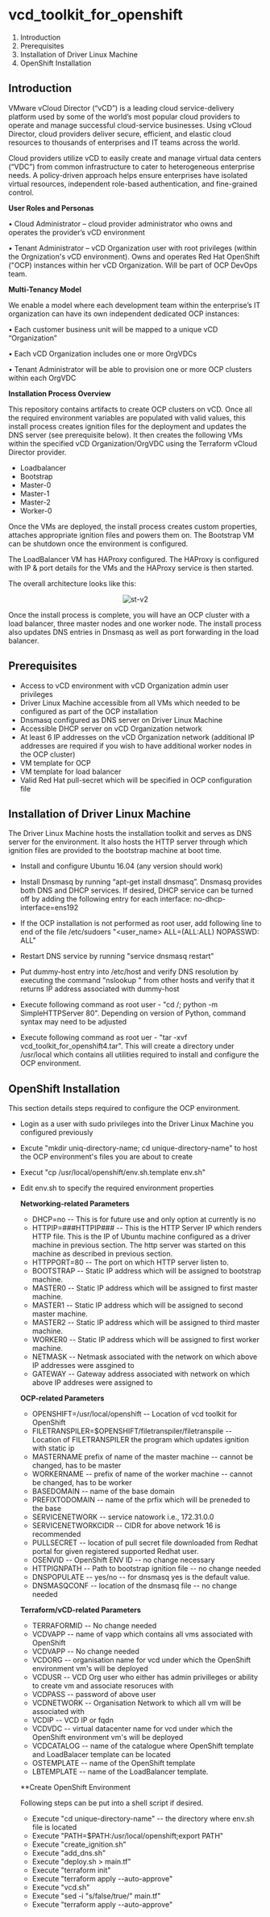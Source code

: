 # vcd_toolkit_for_openshift
1.  Introduction
2.  Prerequisites
3.  Installation of Driver Linux Machine
4.  OpenShift Installation

## Introduction
VMware vCloud Director (“vCD”) is a leading cloud service-delivery platform used by some of the world’s most popular cloud providers to operate and manage successful cloud-service businesses. Using vCloud Director, cloud providers deliver secure, efficient, and elastic cloud resources to thousands of enterprises and IT teams across the world.

Cloud providers utilize vCD to easily create and manage virtual data centers (“VDC”) from common infrastructure to cater to heterogeneous enterprise needs. A policy-driven approach helps ensure enterprises have isolated virtual resources, independent role-based authentication, and fine-grained control.

**User Roles and Personas**

•	Cloud Administrator – cloud provider administrator who owns and operates the provider’s vCD environment

•	Tenant Administrator – vCD Organization user with root privileges (within the Orgnization's vCD environment). Owns and operates Red Hat OpenShift ("OCP) instances within her vCD Organization. Will be part of OCP DevOps team.

**Multi-Tenancy Model**

We enable a model where each development team within the enterprise’s IT organization can have its own independent dedicated OCP instances:

•	Each customer business unit will be mapped to a unique vCD “Organization”

•	Each vCD Organization includes one or more OrgVDCs

•	Tenant Administrator will be able to provision one or more OCP clusters within each OrgVDC

**Installation Process Overview**

This repository contains artifacts to create OCP clusters on vCD. Once all the required environment variables are populated with valid values, this install process creates ignition files for the deployment and updates the DNS server (see prerequisite below). It then creates the following VMs within the specified vCD Organization/OrgVDC using the Terraform vCloud Director provider.

* Loadbalancer
* Bootstrap 
* Master-0 
* Master-1
* Master-2
* Worker-0

Once the VMs are deployed, the install process creates custom properties, attaches appropriate ignition files and powers them on. The Bootstrap VM can be shutdown once the environment is configured.

The LoadBalancer VM has HAProxy configured. The HAProxy is configured with IP & port details for the VMs and the HAProxy service is then started.

The overall architecture looks like this:
<p align="center">
<img alt="st-v2" src="Images/Arch.png"/>
</p>

Once the install process is complete, you will have an OCP cluster with a load balancer, three master nodes and one worker node. The install process also updates DNS entries in Dnsmasq as well as port forwarding in the load balancer.

## Prerequisites

* Access to vCD environment with vCD Organization admin user privileges
* Driver Linux Machine accessible from all VMs which needed to be configured as part of the OCP installation
* Dnsmasq configured as DNS server on Driver Linux Machine
*	Accessible DHCP server on vCD Organization network
*	At least 6 IP addresses on the vCD Organization network (additional IP addresses are required if you wish to have additional worker nodes in the OCP cluster)
*	VM template for OCP
* VM template for load balancer
*	Valid Red Hat pull-secret which will be specified in OCP configuration file

## Installation of Driver Linux Machine

The Driver Linux Machine hosts the installation toolkit and serves as DNS server for the environment. It also hosts the HTTP server through which ignition files are provided to the bootstrap machine at boot time.

 * Install and configure Ubuntu 16.04 (any version should work)
 
 * Install Dnsmasq by running “apt-get install dnsmasq”. Dnsmasq provides both DNS and DHCP services. If desired, DHCP service can be turned off by adding the following entry for each interface: no-dhcp-interface=ens192
 
 * If the OCP installation is not performed as root user, add  following line to end of the file /etc/sudoers "<user_name>  ALL=(ALL:ALL) NOPASSWD: ALL"
 
 * Restart DNS service by running "service dnsmasq restart"
 
 * Put dummy-host entry into /etc/host and verify DNS resolution by executing the command "nslookup <dummy-host> <dns-ip-address>" from other hosts and verify that it returns IP address associated with dummy-host
  
 * Execute following command as root user - "cd /; python -m SimpleHTTPServer 80". Depending on version of Python, command syntax may need to be adjusted
 
 * Execute following command as root uer - "tar -xvf vcd_toolkit_for_openshift4.tar". This will create a directory under /usr/local which contains all utilities required to install and configure the OCP environment.

## OpenShift Installation

This section details steps required to configure the OCP environment.

* Login as a user with sudo privileges into the Driver Linux Machine you configured previously
* Excute "mkdir uniq-directory-name; cd unique-directory-name" to host the OCP environment's files you are about to create
* Execut "cp /usr/local/openshift/env.sh.template env.sh"
* Edit env.sh to specify the required environment properties
  
  **Networking-related Parameters**
   - DHCP=no -- This is for future use and only option at currently is no
   - HTTPIP=###HTTPIP### -- This is the HTTP Server IP which renders HTTP file. This is the IP of Ubuntu machine configured as a driver machine in previous section. The http server was started on this machine as described in previous section.
   - HTTPPORT=80 -- The port on which HTTP server listen to.  
   - BOOTSTRAP -- Static IP address which will be assigned to bootstrap machine. 
   - MASTER0 -- Static IP address which will be assigned to first master  machine. 
   - MASTER1 -- Static IP address which will be assigned to second  master  machine. 
   - MASTER2 -- Static IP address which will be assigned to third master  machine. 
   - WORKER0 -- Static IP address which will be assigned to first worker  machine. 
   - NETMASK -- Netmask associated with the network on which above IP addresses were assgined to
   - GATEWAY -- Gateway address associated with network on which above IP addreses were assigned to 
  
  **OCP-related Parameters**
   - OPENSHIFT=/usr/local/openshift  -- Location of vcd toolkit for OpenShift
   - FILETRANSPILER=$OPENSHIFT/filetranspiler/filetranspile -- Location of FILETRANSPILER the program which updates ignition with static ip
   - MASTERNAME  prefix of name of the master machine -- cannot be changed, has to be master
   - WORKERNAME -- prefix of name of the worker machine -- cannot be changed, has to be worker
   - BASEDOMAIN --  name of the base domain
   - PREFIXTODOMAIN -- name of the prfix which will be preneded to the base
   - SERVICENETWORK -- service natowork i.e., 172.31.0.0
   - SERVICENETWORKCIDR -- CIDR for above network 16 is recommended
   - PULLSECRET -- location of pull secret file downloaded from Redhat portal for given registered supported Redhat user.
   - OSENVID -- OpenShift ENV ID -- no change necessary
   - HTTPIGNPATH -- Path to bootstrap ignition file -- no change needed
   - DNSPOPULATE -- yes/no -- for dnsmasq yes is the default value. 
   - DNSMASQCONF -- location of the dnsmasq file -- no change needed
   
  **Terraform/vCD-related Parameters**
   - TERRAFORMID -- No change needed
   - VCDVAPP -- name of vapp which contains all vms associated with OpenShift
   - VCDVAPP -- No change needed 
   - VCDORG -- organisation name for vcd under which the OpenShift environment vm's will be deployed
   - VCDUSR -- VCD Org user who either has admin privilleges or ability  to create vm and associate resoruces with
   - VCDPASS -- password of above user
   - VCDNETWORK -- Organisation Network to which all vm will be associated with
   - VCDIP -- VCD IP or fqdn
   - VCDVDC -- virtual datacenter name for vcd under which the OpenShift environment vm's will be deployed
   - VCDCATALOG -- name of the catalogue where OpenShift template and LoadBalacer template can be located
   - OSTEMPLATE -- name of the OpenShift template
   - LBTEMPLATE -- name of the LoadBalancer template. 
   
   **Create OpenShift Environment

   Following steps can be put into a shell script if desired.
   
    - Execute "cd unique-directory-name" -- the directory where env.sh file is located
    - Execute "PATH=$PATH:/usr/local/openshift;export PATH"
    - Execute "create_ignition.sh"
    - Execute "add_dns.sh"
    - Execute "deploy.sh > main.tf"
    - Execute "terraform init"
    - Execute "terraform apply --auto-approve"
    - Execute "vcd.sh"
    - Execute "sed -i "s/false/true/" main.tf"
    - Execute "terraform apply --auto-approve" 
   
